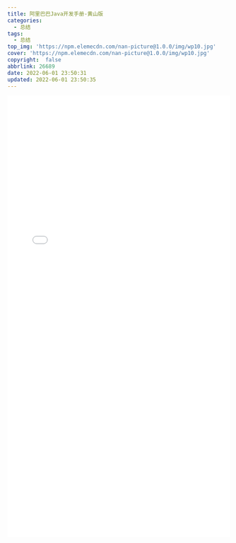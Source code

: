 ```yaml
---
title: 阿里巴巴Java开发手册-黄山版
categories:
  - 总结
tags:
  - 总结
top_img: 'https://npm.elemecdn.com/nan-picture@1.0.0/img/wp10.jpg'
cover: 'https://npm.elemecdn.com/nan-picture@1.0.0/img/wp10.jpg'
copyright:  false
abbrlink: 26689
date: 2022-06-01 23:50:31
updated: 2022-06-01 23:50:35
---
```





 <embed src="./阿里巴巴Java开发手册-黄山版.pdf" width="100%" height="1000" type="application/pdf">